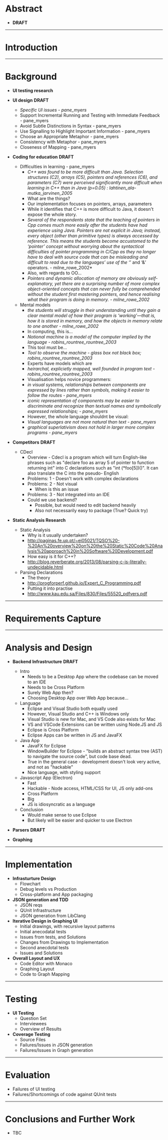 # Abstract 
* **DRAFT**

---

# Introduction

---

# Background
* **UI testing research**
* **UI design** **DRAFT**
	* *Specific UI issues - pane_myers*
	* Support Incremental Running and Testing with Immediate Feedback - pane_myers
	* Avoid Subtle Distinctions in Syntax - pane_myers
	* Use Signalling to Highlight Important Information - pane_myers
	* Choose an Appropriate Metaphor - pane_myers
	*  Consistency with Metaphor - pane_myers
	*  Closeness of Mapping - pane_myers
* **Coding for education** **DRAFT**
	* Difficulties in learning - pane_myers
		* *C++ was found to be more difficult than Java. Selection structures (C2), arrays (C5), pointers and references (C6), and parameters (C7) were perceived significantly more difficult when learning in C++ than in Java (p=0.05) : lahtinen_ala-mutka_jarvinen_2005*
		* What are the things?  
		* Our implementation focuses on pointers, arrays, parameters
		* While it identifies that C++ is more difficult to Java, it doesn't expose the whole story.
		* *Several of the respondents state that the teaching of pointers in Cpp comes much more easily after the students have had experience using Java. Pointers are not explicit in Java; instead, every object (other than primitive types) is always accessed by reference. This means the students become accustomed to the ‘pointer’ concept without worrying about the syntactical difficulties of pointer programming in C/Cpp as they no longer have to deal with source code that can be misleading and difficult to read due to the languages’ use of the ‘*’ and ‘&’ operators. - milne_rowe_2002*
		* Also, with regards to OO...
		* *Pointers and dynamic allocation of memory are obviously self-explanatory, yet there are a surprising number of more complex object-oriented concepts that can never fully be comprehended without the student first mastering pointers, and hence realising what their program is doing in memory. - milne_rowe_2002*
	* Mental models
		* *the students will struggle in their understanding until they gain a clear mental model of how their program is ‘working’—that is, how it is stored in memory, and how the objects in memory relate to one another - milne_rowe_2002*
		* In computing, this is...
		* *Notional machine is a model of the computer implied by the language - robins_rountree_rountree_2003*
		* This tool must be...
		* *Tool to observe the machine - glass box not black box; robins_rountree_rountree_2003*
		* Experts have models which are
		* *heirarchal, explicietly mapped, well founded in program text - robins_rountree_rountree_2003*
		* Visualisation helps novice programmers:
		* *in visual systems, relationships between components are expressed by lines rather than symbols, making it easier to follow the routes - pane_myers*
		* *iconic representation of components may be easier to discriminate and recognize than textual names and symbolically expressed relationships; - pane_myers*
		* However, the whole language shouldnt be visual:
		* *Visual languages are not more natural than text - pane_myers*
		* *graphical superlativism does not hold in larger more complex programs - pane_myers*

* **Competitors**  **DRAFT**
	* CDecl
		* Overview - Cdecl is a program which will turn English-like phrases such as "declare foo as array 5 of pointer to function returning int" into C declarations such as "int (*foo[5])()".  It can also translate the C into the pseudo- English
		* Problems: 1 - Doesn't work with complex declarations
		* Problems: 2 - Not visual
			* When is this an issue
		* Problems: 3 - Not integrated into an IDE
		* Could we use backend?
			* Possible, but would need to edit backend heavily
			* Also not necessarily easy to package (True? Quick try)
	
* **Static Analysis Research**
	* Static Analysis
		* Why is it usually undertaken? 
		* http://paginas.fe.up.pt/~ei05021/TQSO%20-%20An%20overview%20on%20the%20Static%20Code%20Analysis%20approach%20in%20Software%20Development.pdf
		* How easy is it for C++?
		* http://blog.reverberate.org/2013/08/parsing-c-is-literally-undecidable.html
	* Parsing Declarations
		* The theory
		* http://progforperf.github.io/Expert_C_Programming.pdf
		* Putting it into practise
		* http://www.kau.edu.sa/Files/830/Files/55520_pdfvers.pdf 

---

# Requirements Capture

---

# Analysis and Design
* **Backend Infrastructure** **DRAFT**
	* Intro
		* Needs to be a Desktop App where the codebase can be moved to an IDE
		* Needs to be Cross Platform
		* Surely Web App then?
		* Choosing Desktop App over Web App because...
	* Language 
		* Eclipse and Visual Studio both equally used
		* However, Visual Studio and C++ is Windows only
		* Visual Studio is new for Mac, and VS Code also exists for Mac
		* VS and VSCode Extensions can be written using Node.JS and JS
		* Eclipse is Cross Platform
		* Eclipse Apps can be written in JS and JavaFX
	* Java App
		* JavaFX for Eclipse
		* WindowBuilder for Eclipse - "builds an abstract syntax tree (AST) to navigate the source code", but code base dead. 
		* True in the general case - development doesn't look very active, and not as "hackable"
		* Nice language, with styling support
	* Javascript App (Electron)
		* Fast
		* Hackable - Node access, HTML/CSS for UI, JS only add-ons
		* Cross Platform
		* Big
		* JS is idiosyncratic as a language 
	* Conclusion
		* Would make sense to use Eclipse
		* But likely will be easier and quicker to use Electron

* **Parsers** **DRAFT**
* **Graphing**

---

# Implementation
* **Infrasturture Design**
	* Flowchart
	* Debug levels vs Production
	* Cross-platform and App packaging 
* **JSON generation and TDD**
	* JSON reqs
	* QUnit Infrastructure
	* JSON generation from LibClang
* **Iterative Design in Graphing UI**
	* Initial drawings, with recursive layout patterns
	* Initial anecodatal tests
	* Issues from tests, and Solutions
	* Changes from Drawings to Implementation
	* Second anecdotal tests
	* Issues and Solutions
* **Overall Layout and UX**
	* Code Editor with Monaco
	* Graphing Layout 
	* Code to Graph Mapping

---

# Testing
* **UI Testing**
	* Question Set
	* Interviewees
	* Overview of Results
* **Coverage Testing**
	* Source Files
	* Failures/Issues in JSON generation
	* Failures/Issues in Graph generation

---

# Evaluation
* Failures of UI testing
* Failures/Shortcomings of code against QUnit tests 

---

# Conclusions and Further Work
* TBC

